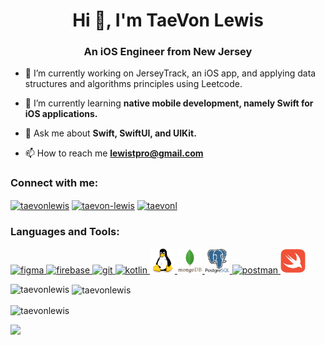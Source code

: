 <h1 align="center">Hi 👋, I'm TaeVon Lewis</h1>
<h3 align="center">An iOS Engineer from New Jersey</h3>

- 🔭 I’m currently working on JerseyTrack, an iOS app, and applying data structures and algorithms principles using Leetcode.

- 🌱 I’m currently learning **native mobile development, namely Swift for iOS applications.**

- 💬 Ask me about **Swift, SwiftUI, and UIKit.**

- 📫 How to reach me **lewistpro@gmail.com**

<h3 align="left">Connect with me:</h3>
<p align="left">
<a href="https://linkedin.com/in/taevonlewis" target="blank"><img align="center" src="https://raw.githubusercontent.com/rahuldkjain/github-profile-readme-generator/master/src/images/icons/Social/linked-in-alt.svg" alt="taevonlewis" height="30" width="40" /></a>
<a href="https://stackoverflow.com/users/taevon-lewis" target="blank"><img align="center" src="https://raw.githubusercontent.com/rahuldkjain/github-profile-readme-generator/master/src/images/icons/Social/stack-overflow.svg" alt="taevon-lewis" height="30" width="40" /></a>
<a href="https://www.leetcode.com/taevonl" target="blank"><img align="center" src="https://raw.githubusercontent.com/rahuldkjain/github-profile-readme-generator/master/src/images/icons/Social/leet-code.svg" alt="taevonl" height="30" width="40" /></a>
</p>

<h3 align="left">Languages and Tools:</h3>
<p align="left"> <a href="https://www.figma.com/" target="_blank" rel="noreferrer"> <img src="https://www.vectorlogo.zone/logos/figma/figma-icon.svg" alt="figma" width="40" height="40"/> </a> <a href="https://firebase.google.com/" target="_blank" rel="noreferrer"> <img src="https://www.vectorlogo.zone/logos/firebase/firebase-icon.svg" alt="firebase" width="40" height="40"/> </a> <a href="https://git-scm.com/" target="_blank" rel="noreferrer"> <img src="https://www.vectorlogo.zone/logos/git-scm/git-scm-icon.svg" alt="git" width="40" height="40"/> </a> <a href="https://kotlinlang.org" target="_blank" rel="noreferrer"> <img src="https://www.vectorlogo.zone/logos/kotlinlang/kotlinlang-icon.svg" alt="kotlin" width="40" height="40"/> </a> <a href="https://www.linux.org/" target="_blank" rel="noreferrer"> <img src="https://raw.githubusercontent.com/devicons/devicon/master/icons/linux/linux-original.svg" alt="linux" width="40" height="40"/> </a> <a href="https://www.mongodb.com/" target="_blank" rel="noreferrer"> <img src="https://raw.githubusercontent.com/devicons/devicon/master/icons/mongodb/mongodb-original-wordmark.svg" alt="mongodb" width="40" height="40"/> </a> <a href="https://www.postgresql.org" target="_blank" rel="noreferrer"> <img src="https://raw.githubusercontent.com/devicons/devicon/master/icons/postgresql/postgresql-original-wordmark.svg" alt="postgresql" width="40" height="40"/> </a> <a href="https://postman.com" target="_blank" rel="noreferrer"> <img src="https://www.vectorlogo.zone/logos/getpostman/getpostman-icon.svg" alt="postman" width="40" height="40"/> </a> <a href="https://developer.apple.com/swift/" target="_blank" rel="noreferrer"> <img src="https://raw.githubusercontent.com/devicons/devicon/master/icons/swift/swift-original.svg" alt="swift" width="40" height="40"/> </a> </p>

<p><img align="left" src="https://github-readme-stats.vercel.app/api/top-langs?username=taevonlewis&show_icons=true&locale=en&layout=compact" alt="taevonlewis" /></p>

<p>&nbsp;<img align="center" src="https://github-readme-stats.vercel.app/api?username=taevonlewis&show_icons=true&locale=en" alt="taevonlewis" /></p>

<p><img align="center" src="https://github-readme-streak-stats.herokuapp.com/?user=taevonlewis&" alt="taevonlewis" /></p>

![](https://komarev.com/ghpvc/?username=taevonlewis)

